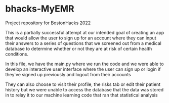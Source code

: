 # bhacks-MyEMR
Project repository for BostonHacks 2022

This is a partially successful attempt at our intended goal of creating an app that would allow the user
to sign up for an account where they can input their answers to a series of questions that we screened out
from a medical database to determine whether or not they are at risk of certain health conditions.

In this file, we have the main.py where we run the code and we were able to develop an interactive user interface
where the user can sign up or login if they've signed up previously and logout from their accounts

They can also choose to visit their profile, the risks tab or edit their patient history but we were unable to 
access the database that the data was stored in to relay it to our machine learning code that ran that statistical analysis
